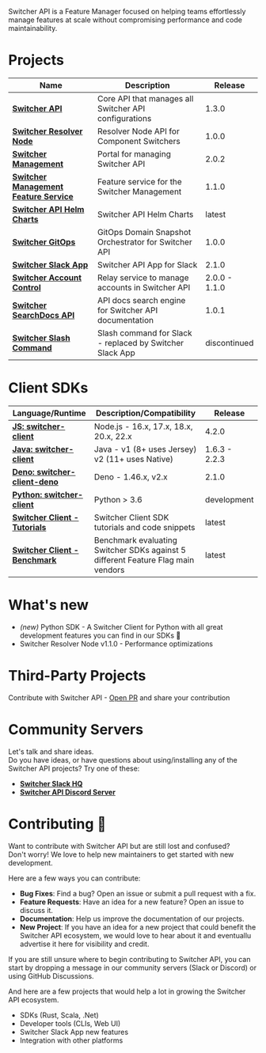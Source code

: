 Switcher API is a Feature Manager focused on helping teams effortlessly manage features at scale without compromising performance and code maintainability.

# Projects
| Name  | Description   | Release   |
| ----- | ------------- | --------- |
| [**Switcher API**](https://github.com/switcherapi/switcher-api) | Core API that manages all Switcher API configurations | 1.3.0 |
| [**Switcher Resolver Node**](https://github.com/switcherapi/switcher-resolver-node) | Resolver Node API for Component Switchers | 1.0.0 | 
| [**Switcher Management**](https://github.com/switcherapi/switcher-management) | Portal for managing Switcher API | 2.0.2 |
| [**Switcher Management Feature Service**](https://github.com/switcherapi/switcher-management-feature) | Feature service for the Switcher Management | 1.1.0 |
| [**Switcher API Helm Charts**](https://github.com/switcherapi/helm-charts) | Switcher API Helm Charts | latest |
| [**Switcher GitOps**](https://github.com/switcherapi/switcher-gitops) | GitOps Domain Snapshot Orchestrator for Switcher API | 1.0.0 |
| [**Switcher Slack App**](https://github.com/switcherapi/switcher-slack-app) | Switcher API App for Slack | 2.1.0 |
| [**Switcher Account Control**](https://github.com/switcherapi/switcher-ac) | Relay service to manage accounts in Switcher API | 2.0.0 - 1.1.0 |
| [**Switcher SearchDocs API**](https://github.com/switcherapi/switcher-searchdocs) | API docs search engine for Switcher API documentation | 1.0.1 |
| [**Switcher Slash Command**](https://github.com/switcherapi/switcher-slash-webhook) | Slash command for Slack - replaced by Switcher Slack App | discontinued |

# Client SDKs
| Language/Runtime  | Description/Compatibility  | Release  |
| ----------------- | ---------------------------| -------- |
| [**JS: switcher-client**](https://github.com/switcherapi/switcher-client-js) | Node.js - 16.x, 17.x, 18.x, 20.x, 22.x | 4.2.0 |
| [**Java: switcher-client**](https://github.com/switcherapi/switcher-client-java) | Java - v1 (8+ uses Jersey) v2 (11+ uses Native) | 1.6.3 - 2.2.3 |
| [**Deno: switcher-client-deno**](https://github.com/switcherapi/switcher-client-deno) | Deno - 1.46.x, v2.x | 2.1.0 |
| [**Python: switcher-client**](https://github.com/switcherapi/switcher-client-py) | Python > 3.6 | development |
| [**Switcher Client - Tutorials**](https://github.com/switcherapi/switcherapi-tutorials) | Switcher Client SDK tutorials and code snippets | latest |
| [**Switcher Client - Benchmark**](https://github.com/switcherapi/feature-flag-benchmark) | Benchmark evaluating Switcher SDKs against 5 different Feature Flag main vendors | latest |

# What's new
- *(new)* Python SDK - A Switcher Client for Python with all great development features you can find in our SDKs 🚀
- Switcher Resolver Node v1.1.0 - Performance optimizations

# Third-Party Projects
Contribute with Switcher API - [Open PR](https://github.com/switcherapi/.github/issues) and share your contribution

# Community Servers
Let's talk and share ideas.<br>
Do you have ideas, or have questions about using/installing any of the Switcher API projects? Try one of these:

- [**Switcher Slack HQ**](https://switcher-hq.slack.com/)
- [**Switcher API Discord Server**](https://discord.gg/cqgdb9Ef)

# Contributing :rocket:

Want to contribute with Switcher API but are still lost and confused?<br>
Don't worry! We love to help new maintainers to get started with new development.

Here are a few ways you can contribute:
- **Bug Fixes**: Find a bug? Open an issue or submit a pull request with a fix.
- **Feature Requests**: Have an idea for a new feature? Open an issue to discuss it.
- **Documentation**: Help us improve the documentation of our projects.
- **New Project**: If you have an idea for a new project that could benefit the Switcher API ecosystem, we would love to hear about it and eventuallu advertise it here for visibility and credit.

If you are still unsure where to begin contributing to Switcher API, you can start by dropping a message in our community servers (Slack or Discord) or using GitHub Discussions.

And here are a few projects that would help a lot in growing the Switcher API ecosystem.
- SDKs (Rust, Scala, .Net)
- Developer tools (CLIs, Web UI)
- Switcher Slack App new features
- Integration with other platforms
